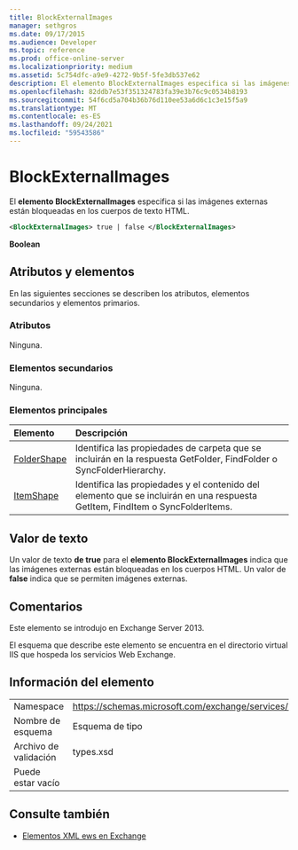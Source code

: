 ```yaml
---
title: BlockExternalImages
manager: sethgros
ms.date: 09/17/2015
ms.audience: Developer
ms.topic: reference
ms.prod: office-online-server
ms.localizationpriority: medium
ms.assetid: 5c754dfc-a9e9-4272-9b5f-5fe3db537e62
description: El elemento BlockExternalImages especifica si las imágenes externas están bloqueadas en los cuerpos de texto HTML.
ms.openlocfilehash: 82ddb7e53f351324783fa39e3b76c9c0534b8193
ms.sourcegitcommit: 54f6cd5a704b36b76d110ee53a6d6c1c3e15f5a9
ms.translationtype: MT
ms.contentlocale: es-ES
ms.lasthandoff: 09/24/2021
ms.locfileid: "59543586"
---
```

# <a name="blockexternalimages"></a>BlockExternalImages

El **elemento BlockExternalImages** especifica si las imágenes externas están bloqueadas en los cuerpos de texto HTML. 
  
```XML
<BlockExternalImages> true | false </BlockExternalImages>
```

 **Boolean**
## <a name="attributes-and-elements"></a>Atributos y elementos

En las siguientes secciones se describen los atributos, elementos secundarios y elementos primarios.
  
### <a name="attributes"></a>Atributos

Ninguna.
  
### <a name="child-elements"></a>Elementos secundarios

Ninguna.
  
### <a name="parent-elements"></a>Elementos principales

|**Elemento**|**Descripción**|
|:-----|:-----|
|[FolderShape](foldershape.md) <br/> |Identifica las propiedades de carpeta que se incluirán en la respuesta GetFolder, FindFolder o SyncFolderHierarchy.  <br/> |
|[ItemShape](itemshape.md) <br/> |Identifica las propiedades y el contenido del elemento que se incluirán en una respuesta GetItem, FindItem o SyncFolderItems.  <br/> |
   
## <a name="text-value"></a>Valor de texto

Un valor de texto **de true** para el **elemento BlockExternalImages** indica que las imágenes externas están bloqueadas en los cuerpos HTML. Un valor de **false** indica que se permiten imágenes externas. 
  
## <a name="remarks"></a>Comentarios

Este elemento se introdujo en Exchange Server 2013.
  
El esquema que describe este elemento se encuentra en el directorio virtual IIS que hospeda los servicios Web Exchange.
  
## <a name="element-information"></a>Información del elemento

|||
|:-----|:-----|
|Namespace  <br/> |https://schemas.microsoft.com/exchange/services/2006/types  <br/> |
|Nombre de esquema  <br/> |Esquema de tipo  <br/> |
|Archivo de validación  <br/> |types.xsd  <br/> |
|Puede estar vacío  <br/> ||
   
## <a name="see-also"></a>Consulte también



- [Elementos XML ews en Exchange](ews-xml-elements-in-exchange.md)

